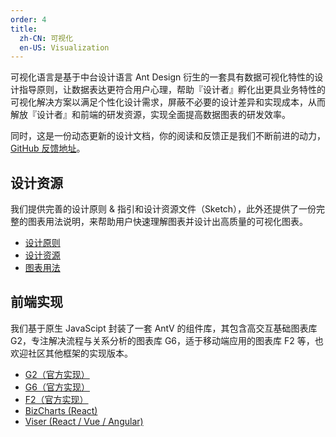 ```yaml
---
order: 4
title:
  zh-CN: 可视化
  en-US: Visualization
---
```


可视化语言是基于中台设计语言 Ant Design 衍生的一套具有数据可视化特性的设计指导原则，让数据表达更符合用户心理，帮助『设计者』孵化出更具业务特性的可视化解决方案以满足个性化设计需求，屏蔽不必要的设计差异和实现成本，从而解放『设计者』和前端的研发资源，实现全面提高数据图表的研发效率。

同时，这是一份动态更新的设计文档，你的阅读和反馈正是我们不断前进的动力，[GitHub 反馈地址](https://github.com/antvis/site/issues)。

## 设计资源

我们提供完善的设计原则 & 指引和设计资源文件（Sketch），此外还提供了一份完整的图表用法说明，来帮助用户快速理解图表并设计出高质量的可视化图表。

- [设计原则](https://antv.alipay.com/zh-cn/vis/design/color.html)
- [设计资源](https://antv.alipay.com/zh-cn/vis/resource/index.html)
- [图表用法](https://antv.alipay.com/zh-cn/vis/chart/index.html)

## 前端实现

我们基于原生 JavaScipt 封装了一套 AntV 的组件库，其包含高交互基础图表库 G2，专注解决流程与关系分析的图表库 G6，适于移动端应用的图表库 F2 等，也欢迎社区其他框架的实现版本。

- [G2（官方实现）](https://antv.alipay.com/zh-cn/g2/3.x/index.html)
- [G6（官方实现）](https://antv.alipay.com/zh-cn/g6/1.x/index.html)
- [F2（官方实现）](https://antv.alipay.com/zh-cn/f2/3.x/index.html)
- [BizCharts (React)](https://alibaba.github.io/BizCharts/)
- [Viser (React / Vue / Angular)](https://viserjs.github.io/)
